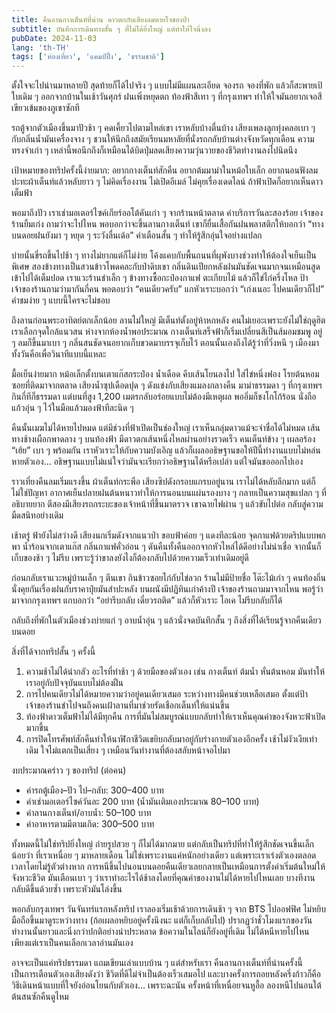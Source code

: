 ```yaml
---
title: คืนลานกางเต็นท์ที่น่าน ดาวตกกับเสียงลมหายใจของป่า
subtitle: บันทึกการเดินทางสั้น ๆ ที่ไม่ได้ยิ่งใหญ่ แต่ทำให้ใจนิ่งลง
pubDate: 2024-11-03
lang: 'th-TH'
tags: ['ท่องเที่ยว', 'แคมป์ปิ้ง', 'ธรรมชาติ']
---
```


ตั้งใจจะไปน่านมาหลายปี สุดท้ายก็ได้ไปจริง ๆ แบบไม่มีแผนละเอียด จองรถ จองที่พัก แล้วก็สะพายเป้ใบเดิม ๆ ออกจากบ้านในเช้าวันศุกร์ ฝนเพิ่งหยุดตก ท้องฟ้าสีเทา ๆ ที่กรุงเทพฯ ทำให้ใจมันอยากเจอสีเขียวเข้มของภูเขาซักที

รถตู้จากตัวเมืองขึ้นมาปัวช้า ๆ คดเคี้ยวไปตามไหล่เขา เราหลับบ้างตื่นบ้าง เสียงเพลงลูกทุ่งคลอเบา ๆ กับกลิ่นน้ำมันเครื่องจาง ๆ ชวนให้นึกถึงสมัยเรียนมหาลัยที่นั่งรถกลับบ้านต่างจังหวัดทุกเดือน ความทรงจำเก่า ๆ เหล่านี้พอนึกถึงก็เหมือนได้บิดปุ่มลดเสียงความวุ่นวายของชีวิตทำงานลงไปนิดนึง

เป้าหมายของทริปครั้งนี้ง่ายมาก: อยากกางเต็นท์สักคืน อยากต้มมาม่าในหม้อใบเล็ก อยากนอนฟังลมปะทะผ้าเต็นท์แล้วหลับยาว ๆ ไม่คิดเรื่องงาน ไม่เปิดอีเมล์ ไม่คุยเรื่องเดดไลน์ ถ้าฟ้าเปิดก็อยากเห็นดาวเต็มฟ้า

พอมาถึงปัว เราเช่ามอเตอร์ไซค์เกียร์ออโต้คันเก่า ๆ จากร้านหน้าตลาด ค่าบริการวันละสองร้อย เจ้าของร้านยิ้มเก่ง ถามว่าจะไปไหน พอบอกว่าจะขึ้นลานกางเต็นท์ เขาก็ยื่นเสื้อกันฝนพลาสติกให้บอกว่า “ทางบนดอยฝนยังมา ๆ หยุด ๆ ระวังลื่นเด้อ” คำเตือนสั้น ๆ ทำให้รู้สึกอุ่นใจอย่างแปลก

บ่ายนั้นขี่รถขึ้นไปช้า ๆ ทางไม่ยากแต่ก็ไม่ง่าย โค้งแคบกับพื้นถนนที่ผุพังบางช่วงทำให้ต้องใจเย็นเป็นพิเศษ สองข้างทางเป็นสวนข้าวโพดคละกับป่าดิบเขา กลิ่นดินเปียกหลังฝนมันชัดเจนมากจนเหมือนสูดเข้าไปได้เต็มปอด เราแวะร้านชำเล็ก ๆ ข้างทางซื้อกะป๋องกาแฟ ตะเกียบไม้ แล้วก็ไข่ไก่ครึ่งโหล ป้าเจ้าของร้านถามว่ามากันกี่คน พอตอบว่า “คนเดียวครับ” แกหัวเราะบอกว่า “เก่งเนอะ ไปคนเดียวก็ไป” คำชมง่าย ๆ แบบนี้ใครจะไม่ชอบ

ถึงลานก่อนพระอาทิตย์ตกเล็กน้อย ลานไม่ใหญ่ มีเต็นท์ตั้งอยู่ห้าหกหลัง คนไม่เยอะเพราะยังไม่ใช่ฤดูฮิต เราเลือกจุดใกล้แนวสน ห่างจากห้องน้ำพอประมาณ กางเต็นท์เสร็จฟ้าก็เริ่มเปลี่ยนสีเป็นส้มอมชมพู อยู่ ๆ ลมก็ขึ้นมาเบา ๆ กลิ่นสนชัดจนอยากเก็บขวดมาบรรจุเก็บไว้ ตอนนั้นเองถึงได้รู้ว่าที่วิ่งหนี ๆ เมืองมาทั้งวันคือเพื่อวินาทีแบบนี้แหละ

มื้อเย็นง่ายมาก หม้อเล็กตั้งบนเตาแก๊สกระป๋อง น้ำเดือด คีบเส้นโยนลงไป ใส่ไข่หนึ่งฟอง โรยต้นหอมซอยที่ติดมาจากตลาด เสียงน้ำซุปเดือดปุด ๆ ดังแข่งกับเสียงแมลงกลางคืน มาม่าธรรมดา ๆ ที่กรุงเทพฯ กินกี่ทีก็ธรรมดา แต่บนที่สูง 1,200 เมตรกลับอร่อยแบบไม่ต้องมีเหตุผล พออิ่มก็ชงโกโก้ร้อน นั่งถือแก้วอุ่น ๆ ไว้ในมือแล้วมองฟ้าทีละนิด ๆ

คืนนั้นเมฆไม่ได้หายไปหมด แต่มีช่วงที่ฟ้าเปิดเป็นช่องใหญ่ เราเห็นกลุ่มดาวแม้จะจำชื่อได้ไม่หมด เส้นทางช้างเผือกพาดลาง ๆ บนท้องฟ้า มีดาวตกเส้นหนึ่งไหลผ่านอย่างรวดเร็ว คนเต็นท์ข้าง ๆ เผลอร้อง “เฮ้ย” เบา ๆ พร้อมกัน เราหัวเราะให้กับความบังเอิญ แล้วก็เผลออธิษฐานขอให้ปีนี้ทำงานแบบไม่หล่นหายตัวเอง… อธิษฐานแบบไม่แน่ใจว่ามันจะเรียกว่าอธิษฐานได้หรือเปล่า แต่ใจมันขอออกไปเอง

ราวเที่ยงคืนลมเริ่มแรงขึ้น ผ้าเต็นท์กระพือ เสียงซิปดังกรอบแกรบอยู่นาน เราไม่ได้หลับลึกมาก แต่ก็ไม่ใช่ปัญหา อากาศเย็นปลายฝนต้นหนาวทำให้การนอนบนแผ่นรองบาง ๆ กลายเป็นความสุขแปลก ๆ ที่อธิบายยาก ตีสองมีเสียงรถกระบะของเจ้าหน้าที่ขึ้นมาตรวจ เขาฉายไฟผ่าน ๆ แล้วขับไปต่อ กลับสู่ความมืดสนิทอย่างเดิม

เช้าตรู่ ฟ้ายังไม่สว่างดี เสียงนกเริ่มดังจากแนวป่า ขอบฟ้าค่อย ๆ แดงทีละน้อย จุดกาแฟด้วยดริปแบบพกพา น้ำร้อนจากเตาแก๊ส กลิ่นกาแฟคั่วอ่อน ๆ ดันคืนทั้งคืนออกจากหัวไหล่ได้ดีอย่างไม่น่าเชื่อ จากนั้นก็เก็บของช้า ๆ ไม่รีบ เพราะรู้ว่าขาลงยังไงก็ต้องกลับไปด้วยความเร็วเท่าเดิมอยู่ดี

ก่อนกลับเราแวะหมู่บ้านเล็ก ๆ ตีนเขา กินข้าวซอยไก่กับไข่ลวก ร้านไม่มีป้ายชื่อ โต๊ะไม้เก่า ๆ คนท้องถิ่นนั่งคุยกันเรื่องฝนกับราคาปุ๋ยมันสำปะหลัง บนผนังมีปฏิทินเก่าค้างปี เจ้าของร้านถามมาจากไหน พอรู้ว่ามาจากกรุงเทพฯ แกบอกว่า “อย่ารีบกลับ เดี๋ยวรถติด” แล้วก็หัวเราะ โอเค ไม่รีบกลับก็ได้

กลับถึงที่พักในตัวเมืองช่วงบ่ายแก่ ๆ อาบน้ำอุ่น ๆ แล้วนั่งจดบันทึกสั้น ๆ ถึงสิ่งที่ได้เรียนรู้จากคืนเดียวบนดอย

สิ่งที่ได้จากทริปสั้น ๆ ครั้งนี้

1. ความช้าไม่ได้น่ากลัว อะไรที่ทำช้า ๆ ด้วยมือของตัวเอง เช่น กางเต็นท์ ต้มน้ำ หั่นต้นหอม มันทำให้เราอยู่กับปัจจุบันแบบไม่ต้องฝืน
2. การไปคนเดียวไม่ได้หมายความว่าอยู่คนเดียวเสมอ ระหว่างทางมีคนช่วยเหลือเสมอ ตั้งแต่ป้าเจ้าของร้านชำไปจนถึงคนเฝ้าลานที่มาช่วยรัดเชือกเต็นท์ให้แน่นขึ้น
3. ท้องฟ้าดาวเต็มฟ้าไม่ได้มีทุกคืน การที่มันไม่สมบูรณ์แบบกลับทำให้เราเห็นคุณค่าของจังหวะฟ้าเปิดมากขึ้น
4. การปิดโทรศัพท์สักคืนทำให้นาฬิกาชีวิตเขยิบกลับมาอยู่กับร่างกายตัวเองอีกครั้ง เช้าไม่งัวเงียเท่าเดิม ใจไม่แตกเป็นเสี่ยง ๆ เหมือนวันทำงานที่ต้องสลับหน้าจอไปมา

งบประมาณคร่าว ๆ ของทริป (ต่อคน)

- ค่ารถตู้เมือง–ปัว ไป–กลับ: 300–400 บาท
- ค่าเช่ามอเตอร์ไซค์วันละ 200 บาท (น้ำมันเติมเองประมาณ 80–100 บาท)
- ค่าลานกางเต็นท์/อาบน้ำ: 50–100 บาท
- ค่าอาหารตามมีตามเกิด: 300–500 บาท

ทั้งหมดนี้ไม่ใช่ทริปยิ่งใหญ่ ถ่ายรูปสวย ๆ ก็ไม่ได้มากมาย แต่กลับเป็นทริปที่ทำให้รู้สึกชัดเจนขึ้นเล็กน้อยว่า ที่เราเหนื่อย ๆ มาหลายเดือน ไม่ใช่เพราะงานแค่หนักอย่างเดียว แต่เพราะเราเร่งตัวเองตลอดเวลาโดยไม่รู้ตัวต่างหาก การหนีขึ้นไปนอนบนดอยคืนเดียวเลยกลายเป็นเหมือนการตั้งค่าเริ่มต้นใหม่ให้จังหวะชีวิต มันเตือนเบา ๆ ว่าเราทำอะไรได้ช้าลงโดยที่คุณค่าของงานไม่ได้หายไปไหนเลย บางทีงานกลับดีขึ้นด้วยซ้ำ เพราะหัวมันโล่งขึ้น

พอกลับกรุงเทพฯ วันจันทร์แรกหลังทริป เราลองเริ่มเช้าด้วยการเดินช้า ๆ จาก BTS ไปออฟฟิศ ไม่หยิบมือถือขึ้นมาดูระหว่างทาง (ก้อเผลอหยิบอยู่ครั้งนึงนะ แต่ก็เก็บกลับไป) ปรากฏว่าชั่วโมงแรกของวันทำงานนั้นยาวและนิ่งกว่าปกติอย่างน่าประหลาด ข้อความในไลน์ก็ยังอยู่ที่เดิม ไม่ได้หนีหายไปไหน เพียงแต่เราเป็นคนเลือกเวลาอ่านมันเอง

อาจจะเป็นแค่ทริปธรรมดา แถมเขียนเล่าแบบบ้าน ๆ แต่สำหรับเรา คืนลานกางเต็นท์ที่น่านครั้งนี้เป็นการเตือนตัวเองเสียงดังว่า ชีวิตที่ดีไม่จำเป็นต้องเร็วเสมอไป และบางครั้งการถอยหลังครึ่งก้าวก็คือวิธีเดินหน้าแบบที่ใจยังอ่อนโยนกับตัวเอง… เพราะฉะนัน ครั้งหน้าที่เหนื่อยจนหูอื้อ ลองหนีไปนอนใต้ต้นสนซักคืนดูไหม


